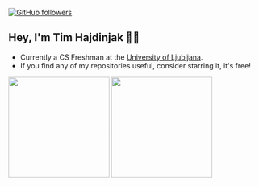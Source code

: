 [![GitHub followers](https://img.shields.io/github/followers/timhaj?label=Follow&style=social)](https://github.com/timhaj) 
## Hey, I'm Tim Hajdinjak 🗿👋
- Currently a CS Freshman at the [University of Ljubljana](https://fri.uni-lj.si/en).
- If you find any of my repositories useful, consider starring it, it's free!

<!--
**timhaj/timhaj** is a ✨ _special_ ✨ repository because its `README.md` (this file) appears on your GitHub profile.

Here are some ideas to get you started:

- 🔭 I’m currently working on ...
- 🌱 I’m currently learning ...
- 👯 I’m looking to collaborate on ...
- 🤔 I’m looking for help with ...
- 💬 Ask me about ...
- 📫 How to reach me: ...
- 😄 Pronouns: ...
- ⚡ Fun fact: ...
-->
<a href="https://github.com/anuraghazra/github-readme-stats">
  <img height=200 align="center" src="https://github-readme-stats.vercel.app/api?username=timhaj&show_icons=true&theme=radical&layout=compact)](https://github.com/anuraghazra/github-readme-stats"/>
</a>
<a href="https://github.com/anuraghazra/convoychat">
  <img height=200 align="center" src="https://github-readme-stats.vercel.app/api/top-langs/?username=timhaj&size_weight=0.5&count_weight=0.5&show_icons=true&theme=radical&layout=compact"/>
</a>
